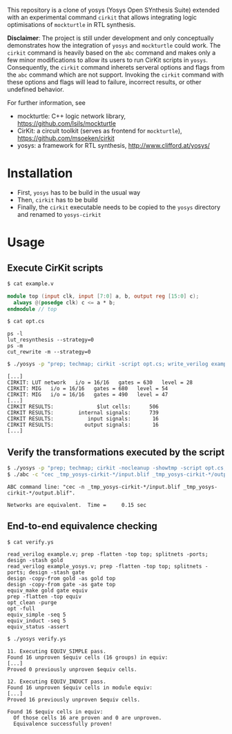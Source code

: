 This repository is a clone of yosys (Yosys Open SYnthesis Suite) extended with an experimental command `cirkit` that allows integrating logic optimisations of `mockturtle` in RTL synthesis.

**Disclaimer**: The project is still under development and only conceptually demonstrates how the integration of `yosys` and `mockturtle` could work.  The `cirkit` command is heavily based on the `abc` command and makes only a few minor modifications to allow its users to run CirKit scripts in `yosys`. Consequently, the `cirkit` command inherets serveral options and flags from the `abc` command which are not support.  Invoking the `cirkit` command with these options and flags will lead to failure, incorrect results, or other undefined behavior.

For further information, see
* mockturtle: C++ logic network library, https://github.com/lsils/mockturtle
* CirKit: a circuit toolkit (serves as frontend for `mockturtle`), https://github.com/msoeken/cirkit
* yosys: a framework for RTL synthesis, http://www.clifford.at/yosys/

Installation
============
- First, `yosys` has to be build in the usual way
- Then, `cirkit` has to be build
- Finally, the `cirkit` executable needs to be copied to the `yosys` directory and renamed to `yosys-cirkit`

Usage
=====

Execute CirKit scripts
----------------------
```bash
$ cat example.v
```
```verilog
module top (input clk, input [7:0] a, b, output reg [15:0] c);
  always @(posedge clk) c <= a * b;
endmodule // top
```

```bash
$ cat opt.cs
```
```text
ps -l
lut_resynthesis --strategy=0
ps -m
cut_rewrite -m --strategy=0
```

```bash
$ ./yosys -p "prep; techmap; cirkit -script opt.cs; write_verilog example_yosys.v" example.v
```
```text
[...]
CIRKIT: LUT network   i/o = 16/16   gates = 630   level = 28
CIRKIT: MIG   i/o = 16/16   gates = 680   level = 54
CIRKIT: MIG   i/o = 16/16   gates = 490   level = 47
[...]
CIRKIT RESULTS:              $lut cells:      506
CIRKIT RESULTS:        internal signals:      739
CIRKIT RESULTS:           input signals:       16
CIRKIT RESULTS:          output signals:       16
[...]
```

Verify the transformations executed by the script
-------------------------------------------------
```bash
$ ./yosys -p "prep; techmap; cirkit -nocleanup -showtmp -script opt.cs; write_verilog example_yosys.v" example.v
$ ./abc -c "cec _tmp_yosys-cirkit-*/input.blif _tmp_yosys-cirkit-*/output.blif"
```

```text
ABC command line: "cec -n _tmp_yosys-cirkit-*/input.blif _tmp_yosys-cirkit-*/output.blif".

Networks are equivalent.  Time =     0.15 sec
```

End-to-end equivalence checking
-------------------------------
```bash
$ cat verify.ys
```

```text
read_verilog example.v; prep -flatten -top top; splitnets -ports; design -stash gold
read_verilog example_yosys.v; prep -flatten -top top; splitnets -ports; design -stash gate
design -copy-from gold -as gold top
design -copy-from gate -as gate top
equiv_make gold gate equiv
prep -flatten -top equiv
opt_clean -purge
opt -full
equiv_simple -seq 5
equiv_induct -seq 5
equiv_status -assert
```

```bash
$ ./yosys verify.ys
```

```text
11. Executing EQUIV_SIMPLE pass.
Found 16 unproven $equiv cells (16 groups) in equiv:
[...]
Proved 0 previously unproven $equiv cells.

12. Executing EQUIV_INDUCT pass.
Found 16 unproven $equiv cells in module equiv:
[...]
Proved 16 previously unproven $equiv cells.

Found 16 $equiv cells in equiv:
  Of those cells 16 are proven and 0 are unproven.
  Equivalence successfully proven!
```
